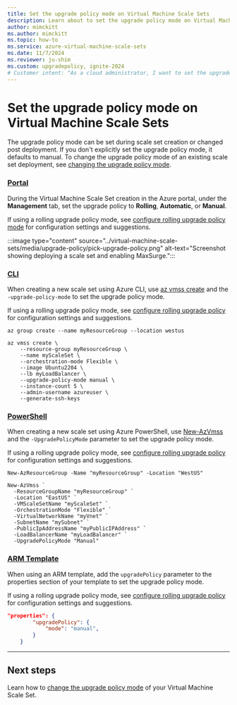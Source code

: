 ```yaml
---
title: Set the upgrade policy mode on Virtual Machine Scale Sets
description: Learn about to set the upgrade policy mode on Virtual Machine Scale Sets
author: mimckitt
ms.author: mimckitt
ms.topic: how-to
ms.service: azure-virtual-machine-scale-sets
ms.date: 11/7/2024
ms.reviewer: ju-shim
ms.custom: upgradepolicy, ignite-2024
# Customer intent: "As a cloud administrator, I want to set the upgrade policy mode for Virtual Machine Scale Sets during creation or post-deployment, so that I can control the upgrade process according to our operational needs."
---
```

# Set the upgrade policy mode on Virtual Machine Scale Sets

The upgrade policy mode can be set during scale set creation or changed post deployment. If you don't explicitly set the upgrade policy mode, it defaults to manual. To change the upgrade policy mode of an existing scale set deployment, see [changing the upgrade policy mode](virtual-machine-scale-sets-change-upgrade-policy.md).

### [Portal](#tab/portal)

During the Virtual Machine Scale Set creation in the Azure portal, under the **Management** tab, set the upgrade policy to **Rolling**, **Automatic**, or **Manual**. 

If using a rolling upgrade policy mode, see [configure rolling upgrade policy mode](virtual-machine-scale-sets-configure-rolling-upgrades.md) for configuration settings and suggestions.

:::image type="content" source="../virtual-machine-scale-sets/media/upgrade-policy/pick-upgrade-policy.png" alt-text="Screenshot showing deploying a scale set and enabling MaxSurge.":::

### [CLI](#tab/cli)

When creating a new scale set using Azure CLI, use [az vmss create](/cli/azure/vmss#az-vmss-create) and the `-upgrade-policy-mode` to set the upgrade policy mode.  

If using a rolling upgrade policy mode, see [configure rolling upgrade policy](virtual-machine-scale-sets-configure-rolling-upgrades.md) for configuration settings and suggestions.

```azurecli-interactive
az group create --name myResourceGroup --location westus
```

```azurecli-interactive
az vmss create \
    --resource-group myResourceGroup \
    --name myScaleSet \
    --orchestration-mode Flexible \
    --image Ubuntu2204 \
    --lb myLoadBalancer \
    --upgrade-policy-mode manual \
    --instance-count 5 \
    --admin-username azureuser \
    --generate-ssh-keys
```

### [PowerShell](#tab/powershell)

When creating a new scale set using Azure PowerShell, use [New-AzVmss](/powershell/module/az.compute/new-azvmss) and the `-UpgradePolicyMode` parameter to set the upgrade policy mode.

If using a rolling upgrade policy mode, see [configure rolling upgrade policy](virtual-machine-scale-sets-configure-rolling-upgrades.md) for configuration settings and suggestions.

```azurepowershell-interactive
New-AzResourceGroup -Name "myResourceGroup" -Location "WestUS"
```

```azurepowershell-interactive
New-AzVmss `
  -ResourceGroupName "myResourceGroup" `
  -Location "EastUS" `
  -VMScaleSetName "myScaleSet" `
  -OrchestrationMode "Flexible" `
  -VirtualNetworkName "myVnet" `
  -SubnetName "mySubnet" `
  -PublicIpAddressName "myPublicIPAddress" `
  -LoadBalancerName "myLoadBalancer" `
  -UpgradePolicyMode "Manual"
```

### [ARM Template](#tab/template)
When using an ARM template, add the `upgradePolicy` parameter to the properties section of your template to set the upgrade policy mode. 

If using a rolling upgrade policy mode, see [configure rolling upgrade policy](virtual-machine-scale-sets-configure-rolling-upgrades.md) for configuration settings and suggestions.

```json
"properties": {
        "upgradePolicy": {
            "mode": "manual",
        }
    }
```
---


## Next steps
Learn how to [change the upgrade policy mode](virtual-machine-scale-sets-change-upgrade-policy.md) of your Virtual Machine Scale Set. 
